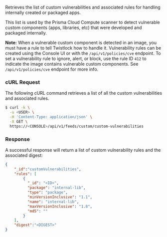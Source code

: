 Retrieves the list of custom vulnerabilities and associated rules for handling internally created or packaged apps.

This list is used by the Prisma Cloud Compute scanner to detect vulnerable custom components (apps, libraries, etc) that were developed and packaged internally.

**Note:** When a vulnerable custom component is detected in an image, you must have a rule to tell Twistlock how to handle it.
Vulnerability rules can be created using the Console UI or with the `/api/v1/policies/cve` endpoint.
To set a vulnerability rule to ignore, alert, or block, use the rule ID `412` to indicate the image contains vulnerable custom components.
See `/api/v1/policies/cve` endpoint for more info.

### cURL Request

The following cURL command retrieves a list of all the custom vulnerabilities and associated rules.

```bash
$ curl -k \
  -u <USER> \
  -H 'Content-Type: application/json' \
  -X GET \
  https://<CONSOLE>/api/v1/feeds/custom/custom-vulnerabilities
```

### Response

A successful response will return a list of custom vulnerability rules and the associated digest:

```json
{
	"_id":"customVulnerabilities",
	"rules": [
		{
	      "_id": "<ID>",
	      "package": "internal-lib",
	      "type": "package",
	      "minVersionInclusive": "1.1",
	      "name": "internal-lib",
	      "maxVersionInclusive": "1.8",
	      "md5": ""
	    }
	],
	"digest":"<DIGEST>"
}
```
